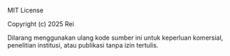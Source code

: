 MIT License

Copyright (c) 2025 Rei

Dilarang menggunakan ulang kode sumber ini untuk keperluan komersial, penelitian institusi, atau publikasi tanpa izin tertulis.